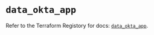 # `data_okta_app`

Refer to the Terraform Registory for docs: [`data_okta_app`](https://registry.terraform.io/providers/okta/okta/4.0.1/docs/data-sources/app).
